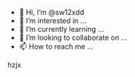 - 👋 Hi, I’m @sw12xdd
- 👀 I’m interested in ...
- 🌱 I’m currently learning ...
- 💞️ I’m looking to collaborate on ...
- 📫 How to reach me ...

<!---
sw12xdd/sw12xdd is a ✨ special ✨ repository because its `README.md` (this file) appears on your GitHub profile.
You can click the Preview link to take a look at your changes.
--->
hzjx
